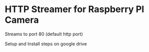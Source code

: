 # HTTP Streamer for Raspberry PI Camera
Streams to port 80 (default http port)

Setup and Install steps on google drive